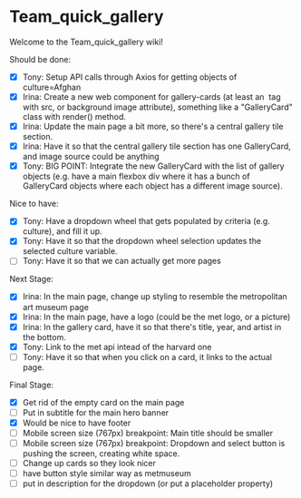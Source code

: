 # Team_quick_gallery

Welcome to the Team_quick_gallery wiki!

Should be done:
- [x] Tony: Setup API calls through Axios for getting objects of culture=Afghan
- [x] Irina: Create a new web component for gallery-cards (at least an <img> tag with src, or background image attribute), something like a "GalleryCard" class with render() method.
- [x] Irina: Update the main page a bit more, so there's a central gallery tile section.
- [x] Irina: Have it so that the central gallery tile section has one GalleryCard, and image source could be anything
- [x] Tony: BIG POINT: Integrate the new GalleryCard with the list of gallery objects (e.g. have a main flexbox div where it has a bunch of GalleryCard objects where each object has a different image source).

Nice to have:
- [x] Tony: Have a dropdown wheel that gets populated by criteria (e.g. culture), and fill it up.
- [x] Tony: Have it so that the dropdown wheel selection updates the selected culture variable.
- [ ] Tony: Have it so that we can actually get more pages

Next Stage:
- [x] Irina: In the main page, change up styling to resemble the metropolitan art museum page
- [x] Irina: In the main page, have a logo (could be the met logo, or a picture)
- [x] Irina: In the gallery card, have it so that there's title, year, and artist in the bottom. 
- [x] Tony: Link to the met api intead of the harvard one
- [ ] Tony: Have it so that when you click on a card, it links to the actual page.

Final Stage:
- [x] Get rid of the empty card on the main page
- [ ] Put in subtitle for the main hero banner
- [x] Would be nice to have footer
- [ ] Mobile screen size (767px) breakpoint: Main title should be smaller
- [ ] Mobile screen size (767px) breakpoint: Dropdown and select button is pushing the screen, creating white space.
- [ ] Change up cards so they look nicer
- [ ] have button style similar way as metmuseum
- [ ] put in description for the dropdown (or put a placeholder property)